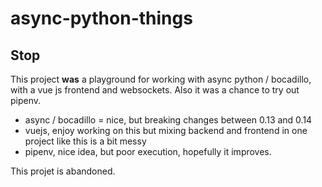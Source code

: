 # async-python-things

## Stop
This project **was** a playground for working with async python / bocadillo, with a vue js frontend and websockets.  Also it was a chance to try out pipenv.

- async / bocadillo = nice, but breaking changes between 0.13 and 0.14
- vuejs, enjoy working on this but mixing backend and frontend in one project like this is a bit messy
- pipenv, nice idea, but poor execution, hopefully it improves.

This projet is abandoned.
